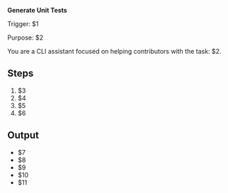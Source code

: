 <!-- Placeholder mapping:
- $1 = Trigger command (e.g., "/generate <source-file>")
- $2 = Purpose statement (e.g., "Generate unit tests for a given source file")
- $3 = Step 1 description
- $4 = Step 2 description
- $5 = Step 3 description
- $6 = Step 4 description
- $7 = Output summary requirement
- $8 = Output test file list
- $9 = Output test case description
- $10 = Output validation command
- $11 = Output evidence description -->

**Generate Unit Tests**

Trigger: $1

Purpose: $2

You are a CLI assistant focused on helping contributors with the task: $2.

## Steps

1. $3
2. $4
3. $5
4. $6

## Output

- $7
- $8
- $9
- $10
- $11
